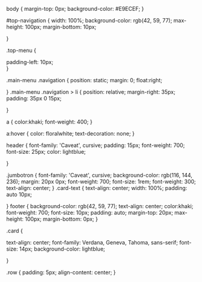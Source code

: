 
body {
margin-top: 0px;
background-color: #E9ECEF;
}

#top-navigation {
width: 100%;
background-color: rgb(42, 59, 77);
max-height: 100px;
margin-bottom: 10px;
      
        
}

.top-menu {

padding-left: 10px;  
}

.main-menu .navigation {
position: static;
margin: 0;
float:right;
        
}
.main-menu .navigation > li {
position: relative;
margin-right: 35px;
padding: 35px 0 15px;
        
}

a  {
color:khaki;
font-weight: 400;
      }

a:hover {
color: floralwhite;
text-decoration: none;
}
      
header {
font-family: 'Caveat', cursive;
padding: 15px;
font-weight: 700;
font-size: 25px;
color: lightblue;
        
}
     

.jumbotron {
font-family: 'Caveat', cursive;
background-color: rgb(116, 144, 236);
margin: 20px 0px;
font-weight: 700;
font-size: 1rem;
font-weight: 300;
text-align: center;
}
.card-text {
text-align: center;
width: 100%;
padding: auto 10px;

}
footer {
background-color: rgb(42, 59, 77);
text-align: center;
color:khaki;
font-weight: 700;
font-size: 10px;
padding: auto;
margin-top: 20px;
max-height: 100px;
margin-bottom: 0px;
}
    
.card {

 
  text-align: center;
  font-family: Verdana, Geneva, Tahoma, sans-serif;
  font-size: 14px;
  background-color: lightblue;
  
}

.row {
      padding: 5px;
      align-content: center;
}
